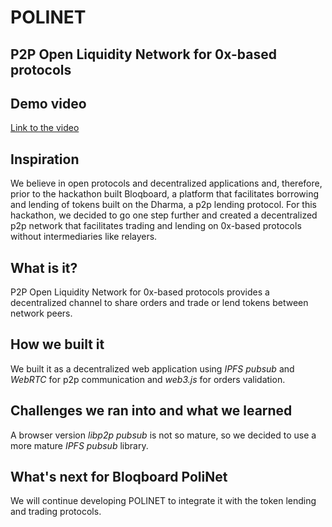 # POLINET
## P2P Open Liquidity Network for 0x-based protocols

## Demo video
[Link to the video](https://drive.google.com/file/d/18Gs_z9fOCSJvsNsog7U5bHXsFMyHmEhb/view?usp=sharing)

## Inspiration
We believe in open protocols and decentralized applications and, therefore, prior to the hackathon built Bloqboard, a platform that facilitates borrowing and lending of tokens built on the Dharma, a p2p lending protocol. For this hackathon, we decided to go one step further and created a decentralized p2p network that facilitates trading and lending on 0x-based protocols without intermediaries like relayers.     

## What is it?
P2P Open Liquidity Network for 0x-based protocols provides a decentralized channel to share orders and trade or lend tokens between network peers. 

## How we built it
We built it as a decentralized web application using _IPFS pubsub_ and _WebRTC_ for p2p communication and _web3.js_ for orders validation.

## Challenges we ran into and what we learned
A browser version _libp2p pubsub_ is not so mature, so we decided to use a more mature _IPFS pubsub_ library.

## What's next for Bloqboard PoliNet
We will continue developing POLINET to integrate it with the token lending and trading protocols.
